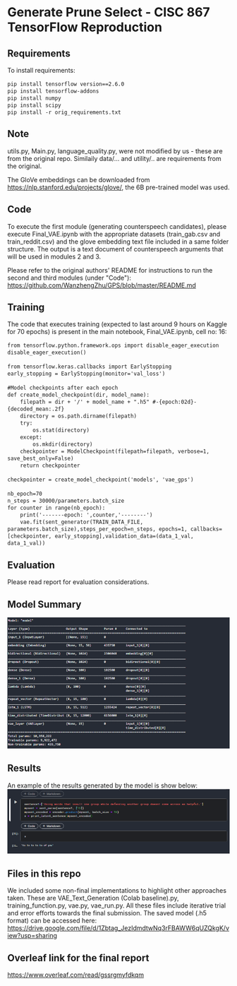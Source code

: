 # Generate Prune Select - CISC 867 TensorFlow Reproduction

## Requirements
To install requirements:
```setup
pip install tensorflow version==2.6.0
pip install tensorflow-addons
pip install numpy
pip install scipy
pip install -r orig_requirements.txt
```
## Note
utils.py, Main.py, language_quality.py, were not modified by us - these are from the original repo.
Similaily data/... and utility/.. are requirements from the original.

The GloVe embeddings can be downloaded from https://nlp.stanford.edu/projects/glove/, the 6B pre-trained model was used.

## Code
To execute the first module (generating counterspeech candidates), please execute Final_VAE.ipynb with the appropriate datasets (train_gab.csv and train_reddit.csv) and the glove embedding text file included in a same folder structure. The output is a text document of counterspeech arguments that will be used in modules 2 and 3. 

Please refer to the original authors' README for instructions to run the second and third modules (under "Code"): https://github.com/WanzhengZhu/GPS/blob/master/README.md

## Training
The code that executes training (expected to last around 9 hours on Kaggle for 70 epochs) is present in the main notebook, Final_VAE.ipynb, cell no: 16:

```
from tensorflow.python.framework.ops import disable_eager_execution
disable_eager_execution()

from tensorflow.keras.callbacks import EarlyStopping
early_stopping = EarlyStopping(monitor='val_loss')

#Model checkpoints after each epoch 
def create_model_checkpoint(dir, model_name):
    filepath = dir + '/' + model_name + ".h5" #-{epoch:02d}-{decoded_mean:.2f}
    directory = os.path.dirname(filepath)
    try:
        os.stat(directory)
    except:
        os.mkdir(directory)
    checkpointer = ModelCheckpoint(filepath=filepath, verbose=1, save_best_only=False)
    return checkpointer

checkpointer = create_model_checkpoint('models', 'vae_gps')

nb_epoch=70
n_steps = 30000/parameters.batch_size 
for counter in range(nb_epoch):
    print('-------epoch: ',counter,'--------')
    vae.fit(sent_generator(TRAIN_DATA_FILE, parameters.batch_size),steps_per_epoch=n_steps, epochs=1, callbacks=[checkpointer, early_stopping],validation_data=(data_1_val, data_1_val))
```

## Evaluation
Please read report for evaluation considerations.


## Model Summary
![alt text](https://github.com/rholford/867_project/blob/main/summary.PNG?raw=true)


## Results
An example of the results generated by the model is show below:
![alt text](https://github.com/rholford/867_project/blob/main/result.PNG?raw=true)

## Files in this repo
We included some non-final implementations to highlight other approaches taken. These are VAE_Text_Generation (Colab baseline).py, training_function.py, vae.py, vae_run.py. All these files include iterative trial and error efforts towards the final submission. 
The saved model (.h5 format) can be accessed here: https://drive.google.com/file/d/1Zbtag_JezIdmdtwNq3rFBAWW6qUZQkgK/view?usp=sharing

## Overleaf link for the final report
https://www.overleaf.com/read/gssrgmyfdkqm
